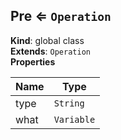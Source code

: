 <a name="Pre"></a>

## Pre ⇐ <code>Operation</code>
**Kind**: global class  
**Extends**: <code>Operation</code>  
**Properties**

| Name | Type |
| --- | --- |
| type | <code>String</code> | 
| what | <code>Variable</code> | 

